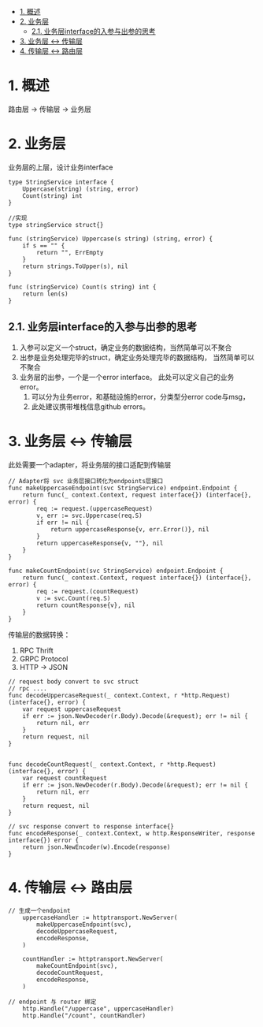 - [1. 概述](#1-概述)
- [2. 业务层](#2-业务层)
  - [2.1. 业务层interface的入参与出参的思考](#21-业务层interface的入参与出参的思考)
- [3. 业务层 <-> 传输层](#3-业务层---传输层)
- [4. 传输层 <-> 路由层](#4-传输层---路由层)


# 1. 概述
路由层 -> 传输层 -> 业务层

# 2. 业务层
业务层的上层，设计业务interface
```
type StringService interface {
	Uppercase(string) (string, error)
	Count(string) int
}

//实现
type stringService struct{}

func (stringService) Uppercase(s string) (string, error) {
	if s == "" {
		return "", ErrEmpty
	}
	return strings.ToUpper(s), nil
}

func (stringService) Count(s string) int {
	return len(s)
}
```

## 2.1. 业务层interface的入参与出参的思考

1. 入参可以定义一个struct，确定业务的数据结构，当然简单可以不聚合
2. 出参是业务处理完毕的struct，确定业务处理完毕的数据结构， 当然简单可以不聚合
3. 业务层的出参，一个是一个error interface。 此处可以定义自己的业务error。
   1. 可以分为业务error，和基础设施的error，分类型分error code与msg， 
   2. 此处建议携带堆栈信息github errors。


# 3. 业务层 <-> 传输层
此处需要一个adapter，将业务层的接口适配到传输层
```
// Adapter将 svc 业务层接口转化为endpoints层接口
func makeUppercaseEndpoint(svc StringService) endpoint.Endpoint {
	return func(_ context.Context, request interface{}) (interface{}, error) {
		req := request.(uppercaseRequest)
		v, err := svc.Uppercase(req.S)
		if err != nil {
			return uppercaseResponse{v, err.Error()}, nil
		}
		return uppercaseResponse{v, ""}, nil
	}
}

func makeCountEndpoint(svc StringService) endpoint.Endpoint {
	return func(_ context.Context, request interface{}) (interface{}, error) {
		req := request.(countRequest)
		v := svc.Count(req.S)
		return countResponse{v}, nil
	}
}
```

传输层的数据转换：
1. RPC Thrift
2. GRPC Protocol
3. HTTP -> JSON

```
// request body convert to svc struct
// rpc .... 
func decodeUppercaseRequest(_ context.Context, r *http.Request) (interface{}, error) {
	var request uppercaseRequest
	if err := json.NewDecoder(r.Body).Decode(&request); err != nil {
		return nil, err
	}
	return request, nil
}


func decodeCountRequest(_ context.Context, r *http.Request) (interface{}, error) {
	var request countRequest
	if err := json.NewDecoder(r.Body).Decode(&request); err != nil {
		return nil, err
	}
	return request, nil
}

// svc response convert to response interface{} 
func encodeResponse(_ context.Context, w http.ResponseWriter, response interface{}) error {
	return json.NewEncoder(w).Encode(response)
}
```


# 4. 传输层 <-> 路由层

```
// 生成一个endpoint
	uppercaseHandler := httptransport.NewServer(
		makeUppercaseEndpoint(svc),
		decodeUppercaseRequest,
		encodeResponse,
	)

	countHandler := httptransport.NewServer(
		makeCountEndpoint(svc),
		decodeCountRequest,
		encodeResponse,
	)

// endpoint 与 router 绑定
	http.Handle("/uppercase", uppercaseHandler)
	http.Handle("/count", countHandler)
```